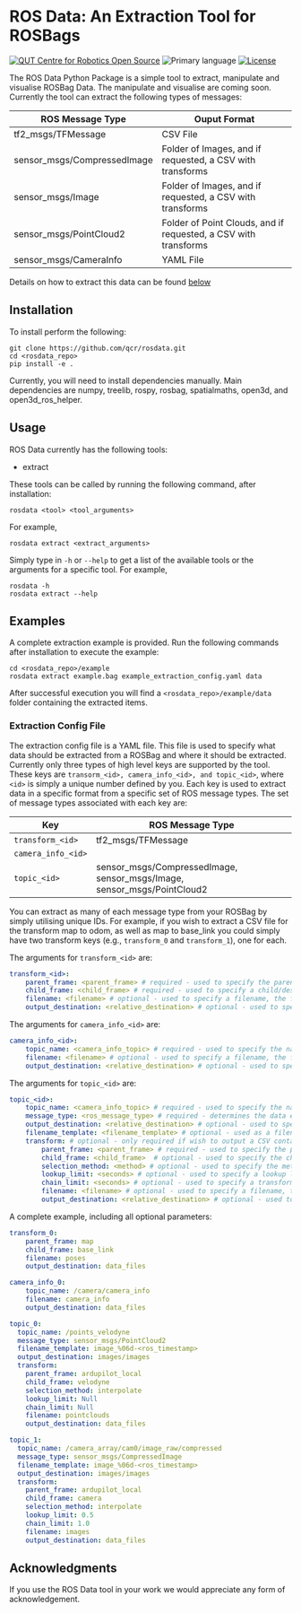 <!-- Created with QCR's code template tool: https://github.com/qcr/code_templates -->

# ROS Data: An Extraction Tool for ROSBags

[![QUT Centre for Robotics Open Source](https://github.com/qcr/qcr.github.io/raw/master/misc/badge.svg)](https://qcr.github.io)
![Primary language](https://img.shields.io/github/languages/top/qcr/rosdata)
[![License](https://img.shields.io/github/license/qcr/rosdata)](./LICENSE.txt)


The ROS Data Python Package is a simple tool to extract, manipulate and visualise ROSBag Data. The manipulate and visualise are coming soon. Currently the tool can extract the following types of messages:

| **ROS Message Type** | **Ouput Format** |
|----------------------|------------------|
| tf2_msgs/TFMessage | CSV File |
| sensor_msgs/CompressedImage | Folder of Images, and if requested, a CSV with transforms |
| sensor_msgs/Image | Folder of Images, and if requested, a CSV with transforms |
| sensor_msgs/PointCloud2 | Folder of Point Clouds, and if requested, a CSV with transforms |
| sensor_msgs/CameraInfo | YAML File |

Details on how to extract this data can be found [below](#extraction-config-file)


## Installation

To install perform the following:

```
git clone https://github.com/qcr/rosdata.git
cd <rosdata_repo>
pip install -e .
```

Currently, you will need to install dependencies manually. Main dependencies are numpy, treelib, rospy, rosbag, spatialmaths, open3d, and open3d_ros_helper.

<!-- 
```
conda env create --file envname.yml # Environment file not yet provided
conda activate rosdata_env # Not yet supported
pip install -e .
``` -->

## Usage

ROS Data currently has the following tools:

* extract

These tools can be called by running the following command, after installation:

```
rosdata <tool> <tool_arguments>
```

For example,

```
rosdata extract <extract_arguments>
```

Simply type in `-h` or `--help` to get a list of the available tools or the arguments for a specific tool. For example,

```
rosdata -h
rosdata extract --help
```

## Examples
A complete extraction example is provided. Run the following commands after installation to execute the example:

```
cd <rosdata_repo>/example
rosdata extract example.bag example_extraction_config.yaml data
```

After successful execution you will find a `<rosdata_repo>/example/data` folder containing the extracted items.

### Extraction Config File
The extraction config file is a YAML file. This file is used to specify what data should be extracted from a ROSBag and where it should be extracted. Currently only three types of high level keys are supported by the tool. These keys are `transorm_<id>, camera_info_<id>, and topic_<id>`, where `<id>` is simply a unique number defined by you. Each key is used to extract data in a specific format from a specific set of ROS message types. The set of message types associated with each key are:

| **Key** | **ROS Message Type** |
|---------|----------------------|
| `transform_<id>` | tf2_msgs/TFMessage | 
| `camera_info_<id>` || sensor_msgs/CameraInfo |
| `topic_<id>` | sensor_msgs/CompressedImage, sensor_msgs/Image, sensor_msgs/PointCloud2 | 

You can extract as many of each message type from your ROSBag by simply utilising unique IDs. For example, if you wish to extract a CSV file for the transform map to odom, as well as map to base_link you could simply have two transform keys (e.g., `transform_0` and `transform_1`), one for each.

The arguments for `transform_<id>` are:
```yaml
transform_<id>:
    parent_frame: <parent_frame> # required - used to specify the parent/origin frame
    child_frame: <child_frame> # required - used to specify a child/destination frame
    filename: <filename> # optional - used to specify a filename, the file extension .csv will be appended. Defaults to transform_<id>.csv
    output_destination: <relative_destination> # optional - used to specify a directory relative to the root output directory to save the CSV file. Defaults to the root output directory.
```

The arguments for `camera_info_<id>` are:
```yaml
camera_info_<id>:
    topic_name: <camera_info_topic> # required - used to specify the name ofthe camera info topic 
    filename: <filename> # optional - used to specify a filename, the file extension .yaml will be appended. Defaults to camera_info_<id>.csv
    output_destination: <relative_destination> # optional - used to specify a directory relative to the root output directory to save the YAML file. Defaults to the root output directory.
```

The arguments for `topic_<id>` are:
```yaml
topic_<id>:
    topic_name: <camera_info_topic> # required - used to specify the name of the camera info topic 
    message_type: <ros_message_type> # required - determines the data extraction method
    output_destination: <relative_destination> # optional - used to specify a directory relative to the root output directory to save the topic data. Defaults to the root_output_directory/topic_<id>.
    filename_template: <filename_template> # optional - used as a filename template string (e.g. `image_%06d-<ros_timestamp>`), the appropriate file_extenstion will be automatically appended. Only a single topic index and ROS timestamp can be included in the template. Use the Python `%d` string formatter, or derivate of, to specify the topic index and use `<ros_timestamp>` to include the ROS topic timestamp as a string which will be in the format `<seconds>_<nanaseconds>`. Defaults to `frame_%06d`
    transform: # optional - only required if wish to output a CSV containing transform data associated with the topic
        parent_frame: <parent_frame> # required - used to specify the parent/origin frame 
        child_frame: <child_frame>  # optional - used to specify the child/destination frame. Defaults to the frame ID stored in the topic
        selection_method: <method> # optional - used to specify the method to determine the transform associated with each message within the topic. Options are exact, recent, nearest, and interpolate. See lookup_transform in rosdata/rosbag_transforms.py for more details on methods.
        lookup_limit: <seconds> # optional - used to specify a lookup limit when determining the transform. See lookup_transform in rosdata/rosbag_transforms.py for more details on methods.
        chain_limit: <seconds> # optional - used to specify a transform chain differential limit when determining the transform. See lookup_transform in rosdata/rosbag_transforms.py for more details on methods.
        filename: <filename> # optional - used to specify a filename, the file extension .csv will be appended. Defaults to topic_<id>.csv
        output_destination: <relative_destination> # optional - used to specify a directory relative to the root output directory to save the CSV file. Defaults to the root output directory.
```

A complete example, including all optional parameters:

```yaml
transform_0:
    parent_frame: map
    child_frame: base_link
    filename: poses
    output_destination: data_files

camera_info_0:
    topic_name: /camera/camera_info
    filename: camera_info
    output_destination: data_files

topic_0:
  topic_name: /points_velodyne
  message_type: sensor_msgs/PointCloud2
  filename_template: image_%06d-<ros_timestamp>
  output_destination: images/images
  transform:
    parent_frame: ardupilot_local
    child_frame: velodyne
    selection_method: interpolate
    lookup_limit: Null
    chain_limit: Null
    filename: pointclouds
    output_destination: data_files

topic_1:
  topic_name: /camera_array/cam0/image_raw/compressed
  message_type: sensor_msgs/CompressedImage
  filename_template: image_%06d-<ros_timestamp>
  output_destination: images/images
  transform:
    parent_frame: ardupilot_local
    child_frame: camera
    selection_method: interpolate
    lookup_limit: 0.5
    chain_limit: 1.0
    filename: images
    output_destination: data_files
```

## Acknowledgments

If you use the ROS Data tool in your work we would appreciate any form of acknowledgement.
